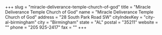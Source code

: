 +++
slug = "miracle-deliverance-temple-church-of-god"
title = "Miracle Deliverance Temple Church of God"
name = "Miracle Deliverance Temple Church of God"
address = "28 South Park Road SW"
cityIndexKey = "city-al-birmingham"
city = "Birmingham"
state = "AL"
postal = "35211"
website = ""
phone = "205 925-2417"
fax = ""
+++

